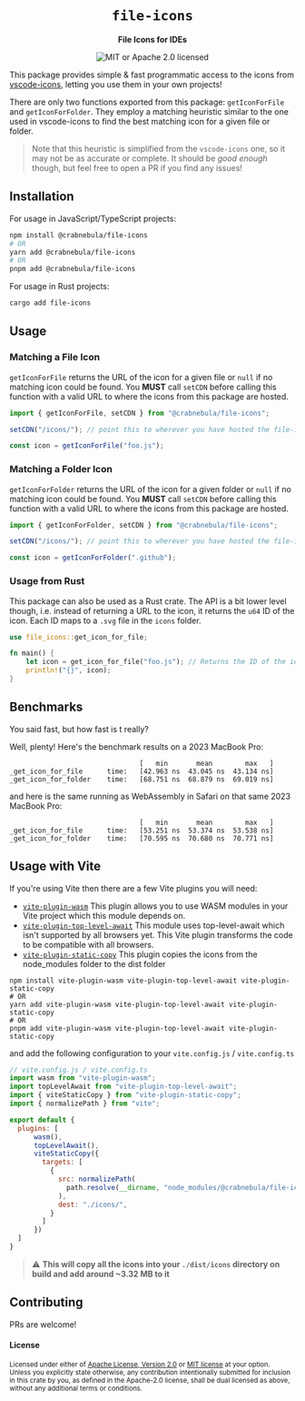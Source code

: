 <div align="center">
  <h1>
    <code>file-icons</code>
  </h1>
  <p>
    <strong>File Icons for IDEs</strong>
  </p>
  <p>

![MIT or Apache 2.0 licensed][mit-or-apache-badge]

</p>
</div>

[mit-or-apache-badge]: https://img.shields.io/badge/license-MIT%20or%20Apache%202.0-blue.svg

This package provides simple & fast programmatic access to the icons from
[vscode-icons](https://github.com/vscode-icons/vscode-icons), letting you use
them in your own projects!

There are only two functions exported from this package: `getIconForFile` and
`getIconForFolder`. They employ a matching heuristic similar to the one used in
vscode-icons to find the best matching icon for a given file or folder.

> Note that this heuristic is simplified from the `vscode-icons` one, so it may
> not be as accurate or complete. It should be _good enough_ though, but feel
> free to open a PR if you find any issues!

## Installation

For usage in JavaScript/TypeScript projects:

```sh
npm install @crabnebula/file-icons
# OR
yarn add @crabnebula/file-icons
# OR
pnpm add @crabnebula/file-icons
```

For usage in Rust projects:

```sh
cargo add file-icons
```

## Usage

### Matching a File Icon

`getIconForFile` returns the URL of the icon for a given file or `null` if no
matching icon could be found. You **MUST** call `setCDN` before calling this
function with a valid URL to where the icons from this package are hosted.

```js
import { getIconForFile, setCDN } from "@crabnebula/file-icons";

setCDN("/icons/"); // point this to wherever you have hosted the file-icons/icons folder

const icon = getIconForFile("foo.js");
```

### Matching a Folder Icon

`getIconForFolder` returns the URL of the icon for a given folder or `null` if
no matching icon could be found. You **MUST** call `setCDN` before calling this
function with a valid URL to where the icons from this package are hosted.

```js
import { getIconForFolder, setCDN } from "@crabnebula/file-icons";

setCDN("/icons/"); // point this to wherever you have hosted the file-icons/icons folder

const icon = getIconForFolder(".github");
```

### Usage from Rust

This package can also be used as a Rust crate. The API is a bit lower level
though, i.e. instead of returning a URL to the icon, it returns the `u64` ID of
the icon. Each ID maps to a `.svg` file in the `icons` folder.

```rust
use file_icons::get_icon_for_file;

fn main() {
    let icon = get_icon_for_file("foo.js"); // Returns the ID of the icon
    println!("{}", icon);
}
```

## Benchmarks

You said fast, but how fast is t really?

Well, plenty! Here's the benchmark results on a 2023 MacBook Pro:

```
                                [   min       mean        max   ]
_get_icon_for_file      time:   [42.963 ns  43.045 ns  43.134 ns]
_get_icon_for_folder    time:   [68.751 ns  68.879 ns  69.019 ns]
```

and here is the same running as WebAssembly in Safari on that same 2023 MacBook Pro:

```
                                [   min       mean        max   ]   
_get_icon_for_file      time:   [53.251 ns  53.374 ns  53.538 ns]
_get_icon_for_folder    time:   [70.595 ns  70.680 ns  70.771 ns]
```

## Usage with Vite

If you're using Vite then there are a few Vite plugins you will need:

- [`vite-plugin-wasm`](https://www.npmjs.com/package/vite-plugin-wasm) 
  This plugin allows you to use WASM modules in your Vite project which this module depends on.
- [`vite-plugin-top-level-await`](https://www.npmjs.com/package/vite-plugin-top-level-await) 
  This module uses top-level-await which isn't supported by all browsers yet. 
  This Vite plugin transforms the code to be compatible with all browsers.
- [`vite-plugin-static-copy`](https://github.com/sapphi-red/vite-plugin-static-copy) 
  This plugin copies the icons from the node_modules folder to the dist folder


```shell 
npm install vite-plugin-wasm vite-plugin-top-level-await vite-plugin-static-copy
# OR
yarn add vite-plugin-wasm vite-plugin-top-level-await vite-plugin-static-copy
# OR
pnpm add vite-plugin-wasm vite-plugin-top-level-await vite-plugin-static-copy
```

and add the following configuration to your `vite.config.js` / `vite.config.ts`

```javascript
// vite.config.js / vite.config.ts
import wasm from "vite-plugin-wasm";
import topLevelAwait from "vite-plugin-top-level-await";
import { viteStaticCopy } from "vite-plugin-static-copy";
import { normalizePath } from "vite";

export default {
  plugins: [
      wasm(),
      topLevelAwait(),
      viteStaticCopy({
        targets: [
          {
            src: normalizePath(
              path.resolve(__dirname, "node_modules/@crabnebula/file-icons/icons") + "/[!.]*"
            ),
            dest: "./icons/",
          }
        ]
      })
  ]
}
```

> :warning: **This will copy all the icons into your ``./dist/icons`` directory on build and add around ~3.32 MB to it**

## Contributing

PRs are welcome!

#### License

<sup>
Licensed under either of <a href="LICENSE-APACHE">Apache License, Version
2.0</a> or <a href="LICENSE-MIT">MIT license</a> at your option.
</sup>

<br>

<sub>
Unless you explicitly state otherwise, any contribution intentionally submitted
for inclusion in this crate by you, as defined in the Apache-2.0 license, shall
be dual licensed as above, without any additional terms or conditions.
</sub>
